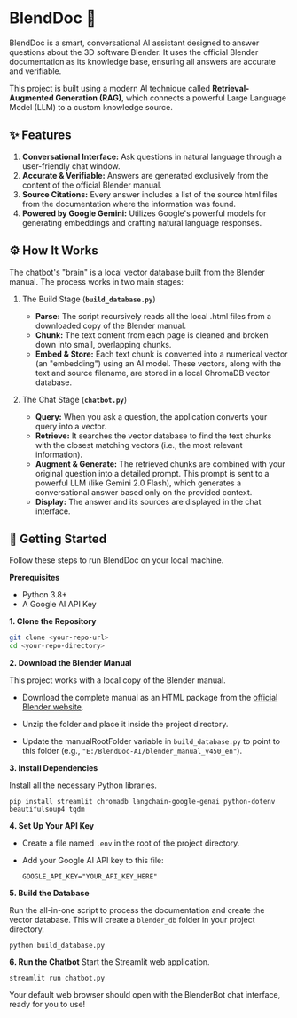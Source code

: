 # BlendDoc 🤖
BlendDoc is a smart, conversational AI assistant designed to answer questions about the 3D software Blender. It uses the official Blender documentation as its knowledge base, ensuring all answers are accurate and verifiable.

This project is built using a modern AI technique called **Retrieval-Augmented Generation (RAG)**, which connects a powerful Large Language Model (LLM) to a custom knowledge source.


## ✨ Features
1. **Conversational Interface:** Ask questions in natural language through a user-friendly chat window.
2. **Accurate & Verifiable:** Answers are generated exclusively from the content of the official Blender manual.
3. **Source Citations:** Every answer includes a list of the source html files from the documentation where the information was found.
4. **Powered by Google Gemini:** Utilizes Google's powerful models for generating embeddings and crafting natural language responses.


## ⚙️ How It Works
The chatbot's "brain" is a local vector database built from the Blender manual. The process works in two main stages:

1. The Build Stage (**`build_database.py`**)
    - **Parse:** The script recursively reads all the local .html files from a downloaded copy of the Blender manual.
    - **Chunk:** The text content from each page is cleaned and broken down into small, overlapping chunks.
    - **Embed & Store:** Each text chunk is converted into a numerical vector (an "embedding") using an AI model. These vectors, along with the text and source filename, are stored in a local ChromaDB vector database.

2. The Chat Stage (**`chatbot.py`**)
    - **Query:** When you ask a question, the application converts your query into a vector.
    - **Retrieve:** It searches the vector database to find the text chunks with the closest matching vectors (i.e., the most relevant information).
    - **Augment & Generate:** The retrieved chunks are combined with your original question into a detailed prompt. This prompt is sent to a powerful LLM (like Gemini 2.0 Flash), which generates a conversational answer based only on the provided context.
    - **Display:** The answer and its sources are displayed in the chat interface.

## 🚀 Getting Started
Follow these steps to run BlendDoc on your local machine.

**Prerequisites**
- Python 3.8+
- A Google AI API Key

**1. Clone the Repository**
```bash
git clone <your-repo-url>
cd <your-repo-directory>
```
**2. Download the Blender Manual**

This project works with a local copy of the Blender manual.

- Download the complete manual as an HTML package from the [official Blender website](https://docs.blender.org/manual/en/latest/).

- Unzip the folder and place it inside the project directory.

- Update the manualRootFolder variable in `build_database.py` to point to this folder (e.g., `"E:/BlendDoc-AI/blender_manual_v450_en"`).

**3. Install Dependencies**

Install all the necessary Python libraries.

`pip install streamlit chromadb langchain-google-genai python-dotenv beautifulsoup4 tqdm`

**4. Set Up Your API Key**

- Create a file named `.env` in the root of the project directory.

- Add your Google AI API key to this file:

    `GOOGLE_API_KEY="YOUR_API_KEY_HERE"`

**5. Build the Database**

Run the all-in-one script to process the documentation and create the vector database. This will create a `blender_db` folder in your project directory.

`python build_database.py`

**6. Run the Chatbot**
Start the Streamlit web application.

`streamlit run chatbot.py`

Your default web browser should open with the BlenderBot chat interface, ready for you to use!
